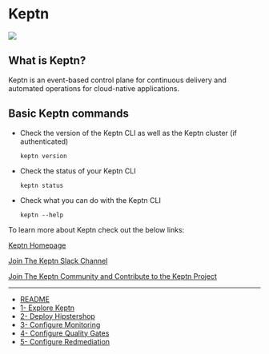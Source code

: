 
# Keptn
![](https://keptn.sh/images/logo.svg)
## What is Keptn?

Keptn is an event-based control plane for continuous delivery and automated operations for cloud-native applications.

## Basic Keptn commands
- Check the version of the Keptn CLI as well as the Keptn cluster (if authenticated)

  ```
  keptn version
  ```

- Check the status of your Keptn CLI

  ```
  keptn status
  ```

- Check what you can do with the Keptn CLI

  ```
  keptn --help
  ```

To learn more about Keptn check out the below links:

[Keptn Homepage](https://keptn.sh/)

[Join The Keptn Slack Channel](https://keptn.slack.com/)

[Join The Keptn Community and Contribute to the Keptn Project](https://github.com/keptn/community)

---
- [README](./README.md)
- [1- Explore Keptn](./0-explore-keptn.md)
- [2- Deploy Hipstershop](./1-deploy-hipstershop.md)
- [3- Configure Monitoring](./2-configure-monitoring.md)
- [4- Configure Quality Gates](./3-quality-gates.md)
- [5- Configure Redmediation](./4-remediation.md)